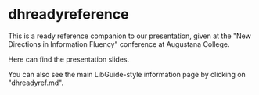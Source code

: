 dhreadyreference
================

This is a ready reference companion to our presentation, given at the "New Directions in Information Fluency" conference at Augustana College. 

Here can find the presentation slides.  

You can also see the main LibGuide-style information page by clicking on "dhreadyref.md". 


